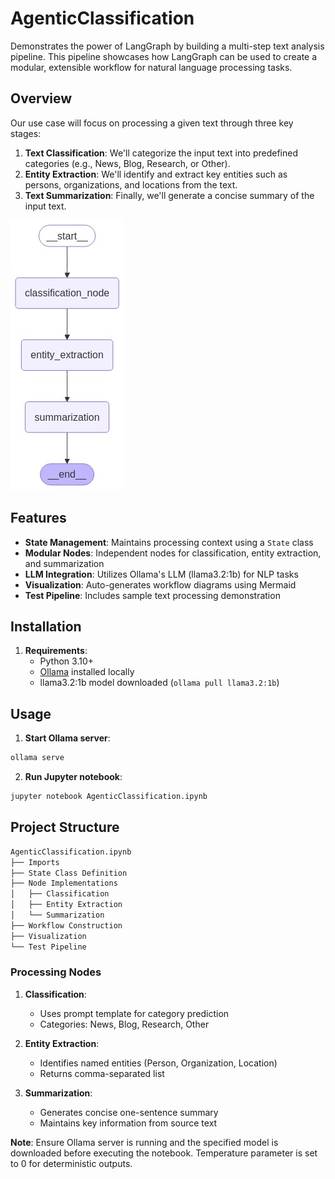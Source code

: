 # AgenticClassification
Demonstrates the power of LangGraph by building a multi-step text analysis pipeline. This pipeline showcases how LangGraph can be used to create a modular, extensible workflow for natural language processing tasks.


## Overview
Our use case will focus on processing a given text through three key stages:

1. **Text Classification**: We'll categorize the input text into predefined categories (e.g., News, Blog, Research, or Other).
2. **Entity Extraction**: We'll identify and extract key entities such as persons, organizations, and locations from the text.
3. **Text Summarization**: Finally, we'll generate a concise summary of the input text.

![Workflow Visualization](workflow.jpeg)

## Features
- **State Management**: Maintains processing context using a `State` class
- **Modular Nodes**: Independent nodes for classification, entity extraction, and summarization
- **LLM Integration**: Utilizes Ollama's LLM (llama3.2:1b) for NLP tasks
- **Visualization**: Auto-generates workflow diagrams using Mermaid
- **Test Pipeline**: Includes sample text processing demonstration

## Installation
1. **Requirements**:
   - Python 3.10+
   - [Ollama](https://ollama.ai/) installed locally
   - llama3.2:1b model downloaded (`ollama pull llama3.2:1b`)

## Usage
1. **Start Ollama server**:
```bash
ollama serve
```

2. **Run Jupyter notebook**:
```bash
jupyter notebook AgenticClassification.ipynb
```

## Project Structure
```bash
AgenticClassification.ipynb
├── Imports
├── State Class Definition
├── Node Implementations
│   ├── Classification
│   ├── Entity Extraction
│   └── Summarization
├── Workflow Construction
├── Visualization
└── Test Pipeline
```

### Processing Nodes
1. **Classification**:
   - Uses prompt template for category prediction
   - Categories: News, Blog, Research, Other

2. **Entity Extraction**:
   - Identifies named entities (Person, Organization, Location)
   - Returns comma-separated list

3. **Summarization**:
   - Generates concise one-sentence summary
   - Maintains key information from source text

**Note**: Ensure Ollama server is running and the specified model is downloaded before executing the notebook. Temperature parameter is set to 0 for deterministic outputs.
